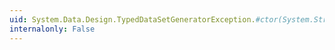 ```yaml
---
uid: System.Data.Design.TypedDataSetGeneratorException.#ctor(System.String,System.Exception)
internalonly: False
---
```

